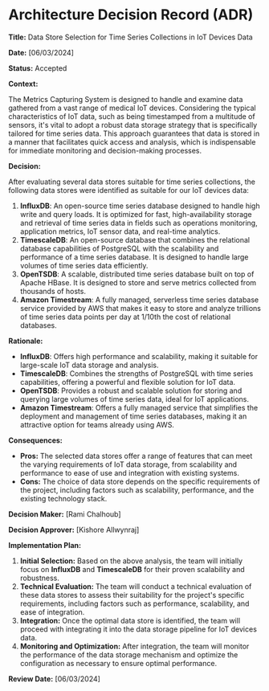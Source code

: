 # Architecture Decision Record (ADR)

**Title:** Data Store Selection for Time Series Collections in IoT Devices Data

**Date:** [06/03/2024]

**Status:** Accepted

**Context:**

The Metrics Capturing System is designed to handle and examine data gathered from a vast range of medical IoT devices. Considering the typical characteristics of IoT data, such as being timestamped from a multitude of sensors, it's vital to adopt a robust data storage strategy that is specifically tailored for time series data. This approach guarantees that data is stored in a manner that facilitates quick access and analysis, which is indispensable for immediate monitoring and decision-making processes.

**Decision:**

After evaluating several data stores suitable for time series collections, the following data stores were identified as suitable for our IoT devices data:

1. **InfluxDB**: An open-source time series database designed to handle high write and query loads. It is optimized for fast, high-availability storage and retrieval of time series data in fields such as operations monitoring, application metrics, IoT sensor data, and real-time analytics.
2. **TimescaleDB**: An open-source database that combines the relational database capabilities of PostgreSQL with the scalability and performance of a time series database. It is designed to handle large volumes of time series data efficiently.
3. **OpenTSDB**: A scalable, distributed time series database built on top of Apache HBase. It is designed to store and serve metrics collected from thousands of hosts.
4. **Amazon Timestream**: A fully managed, serverless time series database service provided by AWS that makes it easy to store and analyze trillions of time series data points per day at 1/10th the cost of relational databases.

**Rationale:**

- **InfluxDB**: Offers high performance and scalability, making it suitable for large-scale IoT data storage and analysis.
- **TimescaleDB**: Combines the strengths of PostgreSQL with time series capabilities, offering a powerful and flexible solution for IoT data.
- **OpenTSDB**: Provides a robust and scalable solution for storing and querying large volumes of time series data, ideal for IoT applications.
- **Amazon Timestream**: Offers a fully managed service that simplifies the deployment and management of time series databases, making it an attractive option for teams already using AWS.

**Consequences:**

- **Pros:** The selected data stores offer a range of features that can meet the varying requirements of IoT data storage, from scalability and performance to ease of use and integration with existing systems.
- **Cons:** The choice of data store depends on the specific requirements of the project, including factors such as scalability, performance, and the existing technology stack.

**Decision Maker:** [Rami Chalhoub]

**Decision Approver:** [Kishore Allwynraj]

**Implementation Plan:**

1. **Initial Selection:** Based on the above analysis, the team will initially focus on **InfluxDB** and **TimescaleDB** for their proven scalability and robustness.
2. **Technical Evaluation:** The team will conduct a technical evaluation of these data stores to assess their suitability for the project's specific requirements, including factors such as performance, scalability, and ease of integration.
3. **Integration:** Once the optimal data store is identified, the team will proceed with integrating it into the data storage pipeline for IoT devices data.
4. **Monitoring and Optimization:** After integration, the team will monitor the performance of the data storage mechanism and optimize the configuration as necessary to ensure optimal performance.

**Review Date:** [06/03/2024]
